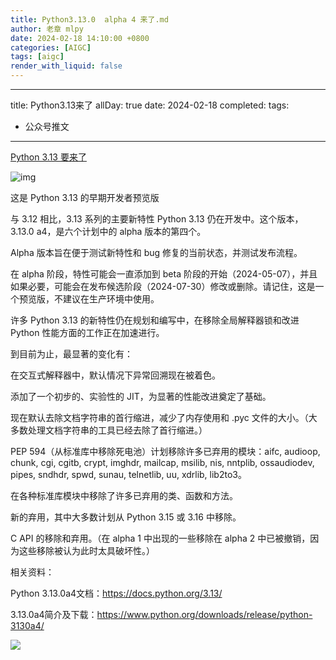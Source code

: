 ```yaml
---
title: Python3.13.0  alpha 4 来了.md
author: 老章 mlpy
date: 2024-02-18 14:10:00 +0800
categories: [AIGC]
tags: [aigc]
render_with_liquid: false
---
```


---
title: Python3.13来了
allDay: true
date: 2024-02-18
completed: 
tags:
  - 公众号推文
---

[Python 3.13 要来了](https://mp.weixin.qq.com/s/29H7XN1pGHMIQZHZexkvtA)

![img](https://r2.zhanglearning.com/2024/02/f47653c55d57bf10a9465d736bb2f6fe.png)

这是 Python 3.13 的早期开发者预览版

与 3.12 相比，3.13 系列的主要新特性 Python 3.13 仍在开发中。这个版本，3.13.0 a4，是六个计划中的 alpha 版本的第四个。

Alpha 版本旨在便于测试新特性和 bug 修复的当前状态，并测试发布流程。

在 alpha 阶段，特性可能会一直添加到 beta 阶段的开始（2024-05-07），并且如果必要，可能会在发布候选阶段（2024-07-30）修改或删除。请记住，这是一个预览版，不建议在生产环境中使用。

许多 Python 3.13 的新特性仍在规划和编写中，在移除全局解释器锁和改进 Python 性能方面的工作正在加速进行。

到目前为止，最显著的变化有：

在交互式解释器中，默认情况下异常回溯现在被着色。 

添加了一个初步的、实验性的 JIT，为显著的性能改进奠定了基础。 

现在默认去除文档字符串的首行缩进，减少了内存使用和 .pyc 文件的大小。（大多数处理文档字符串的工具已经去除了首行缩进。） 

PEP 594（从标准库中移除死电池）计划移除许多已弃用的模块：aifc, audioop, chunk, cgi, cgitb, crypt, imghdr, mailcap, msilib, nis, nntplib, ossaudiodev, pipes, sndhdr, spwd, sunau, telnetlib, uu, xdrlib, lib2to3。 

在各种标准库模块中移除了许多已弃用的类、函数和方法。 

新的弃用，其中大多数计划从 Python 3.15 或 3.16 中移除。 

C API 的移除和弃用。（在 alpha 1 中出现的一些移除在 alpha 2 中已被撤销，因为这些移除被认为此时太具破坏性。）



相关资料：

Python 3.13.0a4文档：https://docs.python.org/3.13/

3.13.0a4简介及下载：https://www.python.org/downloads/release/python-3130a4/

![](https://r2.zhanglearning.com/2024/02/d31cbfb18acf668226c34f664aa3832f.png)
